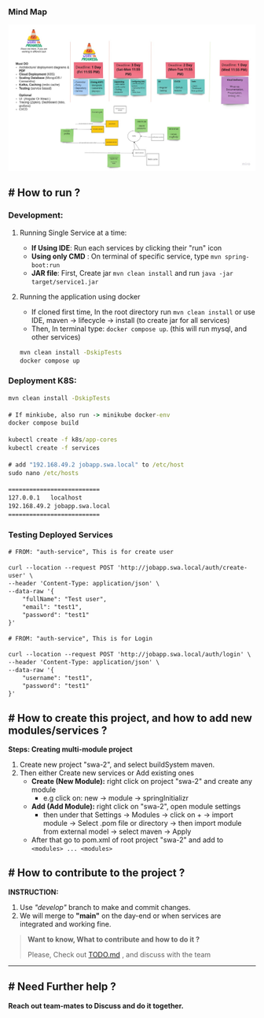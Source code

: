 ### Mind Map
![Mind Map](docs/SWA2MindMap.jpg)

## # How to run ? 

### __Development:__
1. Running Single Service at a time:
    - __If Using IDE__: Run each services by clicking their "run" icon
    - __Using only CMD__ : On terminal of specific service, type `mvn spring-boot:run`
    - __JAR file__: First, Create jar `mvn clean install` and run `java -jar target/service1.jar`

2. Running the application using docker
    - If cloned first time, In the root directory run `mvn clean install` or use IDE, maven -> lifecycle -> install (to create jar for all services)
    - Then, In terminal type: `docker compose up`. (this will run mysql, and other services)

    ```cmd 
   mvn clean install -DskipTests
   docker compose up
    ```

### __Deployment K8S:__
```cmd
mvn clean install -DskipTests

# If minkiube, also run -> minikube docker-env
docker compose build

kubectl create -f k8s/app-cores
kubectl create -f services

# add "192.168.49.2 jobapp.swa.local" to /etc/host
sudo nano /etc/hosts

==========================
127.0.0.1	localhost
192.168.49.2 jobapp.swa.local
==========================
```

### __Testing Deployed Services__  
```
# FROM: "auth-service", This is for create user

curl --location --request POST 'http://jobapp.swa.local/auth/create-user' \
--header 'Content-Type: application/json' \
--data-raw '{
    "fullName": "Test user",
    "email": "test1",
    "password": "test1"
}'

# FROM: "auth-service", This is for Login

curl --location --request POST 'http://jobapp.swa.local/auth/login' \
--header 'Content-Type: application/json' \
--data-raw '{
    "username": "test1",
    "password": "test1"
}'
```
  

## # How to create this project, and how to add new modules/services ?  
__Steps: Creating multi-module project__  
1. Create new project "swa-2", and select buildSystem maven.
2. Then either Create new services or Add existing ones
   - __Create (New Module):__ right click on project "swa-2" and create any module
      - e.g click on: new -> module -> springInitializr
   - __Add (Add Module):__ right click on "swa-2", open module settings
     - then under that Settings -> Modules -> click on + -> import module -> Select .pom file or directory -> then import module from external model -> select maven -> Apply
   - After that go to pom.xml of root project "swa-2" and add to `<modules> ... <modules>`

## # How to contribute to the project ?

__INSTRUCTION:__
1. Use _"develop"_ branch to make and commit changes.
2. We will merge to __"main"__ on the day-end or when services are integrated and working fine.

>  __Want to know, What to contribute and how to do it ?__ 
> 
> Please, Check out [TODO.md](./TODO.md) , and discuss with the team

--- 

## # Need Further help ?

__Reach out team-mates to Discuss and do it together.__



